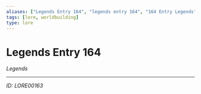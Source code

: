```yaml
---
aliases: ["Legends Entry 164", "legends entry 164", "164 Entry Legends"]
tags: [lore, worldbuilding]
type: lore
---
```


# Legends Entry 164

*Legends*

---
*ID: LORE00163*